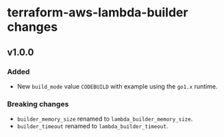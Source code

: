 # terraform-aws-lambda-builder changes

## v1.0.0

### Added

* New `build_mode` value `CODEBUILD` with example using the `go1.x` runtime.

### Breaking changes

* `builder_memory_size` renamed to `lambda_builder_memory_size`.
* `builder_timeout` renamed to `lambda_builder_timeout`.

